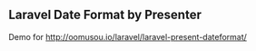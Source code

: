 ## Laravel Date Format by Presenter

Demo for http://oomusou.io/laravel/laravel-present-dateformat/
